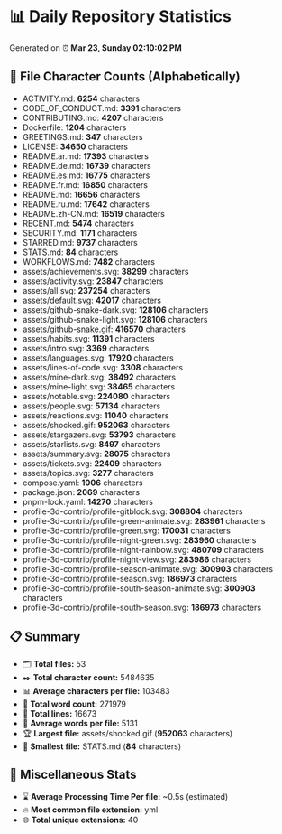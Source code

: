 # 📊 Daily Repository Statistics
Generated on ⏰ **Mar 23, Sunday 02:10:02 PM**

## 📂 File Character Counts (Alphabetically)
- ACTIVITY.md: **6254** characters
- CODE_OF_CONDUCT.md: **3391** characters
- CONTRIBUTING.md: **4207** characters
- Dockerfile: **1204** characters
- GREETINGS.md: **347** characters
- LICENSE: **34650** characters
- README.ar.md: **17393** characters
- README.de.md: **16739** characters
- README.es.md: **16775** characters
- README.fr.md: **16850** characters
- README.md: **16656** characters
- README.ru.md: **17642** characters
- README.zh-CN.md: **16519** characters
- RECENT.md: **5474** characters
- SECURITY.md: **1171** characters
- STARRED.md: **9737** characters
- STATS.md: **84** characters
- WORKFLOWS.md: **7482** characters
- assets/achievements.svg: **38299** characters
- assets/activity.svg: **23847** characters
- assets/all.svg: **237254** characters
- assets/default.svg: **42017** characters
- assets/github-snake-dark.svg: **128106** characters
- assets/github-snake-light.svg: **128106** characters
- assets/github-snake.gif: **416570** characters
- assets/habits.svg: **11391** characters
- assets/intro.svg: **3369** characters
- assets/languages.svg: **17920** characters
- assets/lines-of-code.svg: **3308** characters
- assets/mine-dark.svg: **38492** characters
- assets/mine-light.svg: **38465** characters
- assets/notable.svg: **224080** characters
- assets/people.svg: **57134** characters
- assets/reactions.svg: **11040** characters
- assets/shocked.gif: **952063** characters
- assets/stargazers.svg: **53793** characters
- assets/starlists.svg: **8497** characters
- assets/summary.svg: **28075** characters
- assets/tickets.svg: **22409** characters
- assets/topics.svg: **3277** characters
- compose.yaml: **1006** characters
- package.json: **2069** characters
- pnpm-lock.yaml: **14270** characters
- profile-3d-contrib/profile-gitblock.svg: **308804** characters
- profile-3d-contrib/profile-green-animate.svg: **283961** characters
- profile-3d-contrib/profile-green.svg: **170031** characters
- profile-3d-contrib/profile-night-green.svg: **283960** characters
- profile-3d-contrib/profile-night-rainbow.svg: **480709** characters
- profile-3d-contrib/profile-night-view.svg: **283986** characters
- profile-3d-contrib/profile-season-animate.svg: **300903** characters
- profile-3d-contrib/profile-season.svg: **186973** characters
- profile-3d-contrib/profile-south-season-animate.svg: **300903** characters
- profile-3d-contrib/profile-south-season.svg: **186973** characters

## 📋 Summary
- 🗂️ **Total files:** 53
- ✒️ **Total character count:** 5484635
- 📊 **Average characters per file:** 103483
- 📝 **Total word count:** 271979
- 🧾 **Total lines:** 16673
- 📐 **Average words per file:** 5131
- 🏆 **Largest file:** assets/shocked.gif (**952063** characters)
- 🥉 **Smallest file:** STATS.md (**84** characters)

## 🌟 Miscellaneous Stats
- ⌛ **Average Processing Time Per file:** ~0.5s (estimated)
- 🔥 **Most common file extension:** yml
- 🌐 **Total unique extensions:** 40
